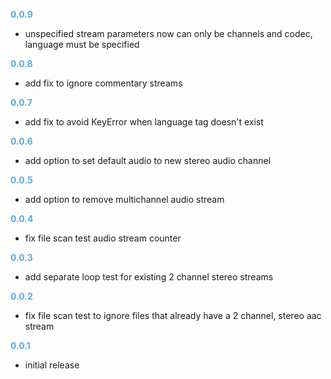 
**<span style="color:#56adda">0.0.9</span>**
- unspecified stream parameters now can only be channels and codec, language must be specified

**<span style="color:#56adda">0.0.8</span>**
- add fix to ignore commentary streams

**<span style="color:#56adda">0.0.7</span>**
- add fix to avoid KeyError when language tag doesn't exist

**<span style="color:#56adda">0.0.6</span>**
- add option to set default audio to new stereo audio channel

**<span style="color:#56adda">0.0.5</span>**
- add option to remove multichannel audio stream

**<span style="color:#56adda">0.0.4</span>**
- fix file scan test audio stream counter

**<span style="color:#56adda">0.0.3</span>**
- add separate loop test for existing 2 channel stereo streams

**<span style="color:#56adda">0.0.2</span>**
- fix file scan test to ignore files that already have a 2 channel, stereo aac stream

**<span style="color:#56adda">0.0.1</span>**
- initial release
